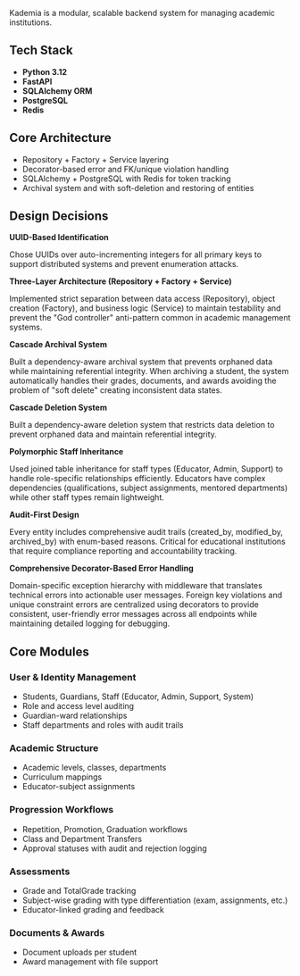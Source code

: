 
Kademia is a modular, scalable backend system for managing academic institutions. 

## Tech Stack
- **Python 3.12**
- **FastAPI**
- **SQLAlchemy ORM**
- **PostgreSQL**
- **Redis** 


## Core Architecture
- Repository + Factory + Service layering
- Decorator-based error and FK/unique violation handling
- SQLAlchemy + PostgreSQL with Redis for token tracking
- Archival system and with soft-deletion and restoring of entities


## Design Decisions

**UUID-Based Identification**

Chose UUIDs over auto-incrementing integers for all primary keys to support distributed systems and prevent enumeration attacks.

**Three-Layer Architecture (Repository + Factory + Service)**

Implemented strict separation between data access (Repository), object creation (Factory), and business logic (Service) to maintain testability and prevent the "God controller" anti-pattern common in academic management systems.

**Cascade Archival System**

Built a dependency-aware archival system that prevents orphaned data while maintaining referential integrity. When archiving a student, the system automatically handles their grades, documents, and awards avoiding the problem of "soft delete" creating inconsistent data states.

**Cascade Deletion System**

Built a dependency-aware deletion system that restricts data deletion to prevent orphaned data and maintain referential integrity.

**Polymorphic Staff Inheritance**

Used joined table inheritance for staff types (Educator, Admin, Support) to handle role-specific relationships efficiently. Educators have complex dependencies (qualifications, subject assignments, mentored departments) while other staff types remain lightweight.

**Audit-First Design**

Every entity includes comprehensive audit trails (created_by, modified_by, archived_by) with enum-based reasons. Critical for educational institutions that require compliance reporting and accountability tracking.

**Comprehensive Decorator-Based Error Handling**

Domain-specific exception hierarchy with middleware that translates technical errors into actionable user messages. Foreign key violations and unique constraint errors are centralized using decorators to provide consistent, user-friendly error messages across all endpoints while maintaining detailed logging for debugging.





## Core Modules

### User & Identity Management
- Students, Guardians, Staff (Educator, Admin, Support, System)
- Role and access level auditing 
- Guardian-ward relationships
- Staff departments and roles with audit trails

### Academic Structure
- Academic levels, classes, departments
- Curriculum mappings 
- Educator-subject assignments 

### Progression Workflows
- Repetition, Promotion, Graduation workflows
- Class and Department Transfers
- Approval statuses with audit and rejection logging

### Assessments
- Grade and TotalGrade tracking
- Subject-wise grading with type differentiation (exam, assignments, etc.)
- Educator-linked grading and feedback

### Documents & Awards
- Document uploads per student
- Award management with file support

